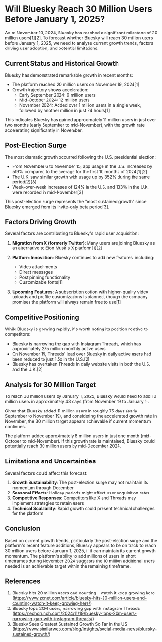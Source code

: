 # Will Bluesky Reach 30 Million Users Before January 1, 2025?

As of November 19, 2024, Bluesky has reached a significant milestone of 20 million users[1][2]. To forecast whether Bluesky will reach 30 million users before January 1, 2025, we need to analyze current growth trends, factors driving user adoption, and potential limitations.

## Current Status and Historical Growth

Bluesky has demonstrated remarkable growth in recent months:

- The platform reached 20 million users on November 19, 2024[1]
- Growth trajectory shows acceleration:
  - Early September 2024: 9 million users
  - Mid-October 2024: 12 million users
  - November 2024: Added over 1 million users in a single week, followed by another million in just 24 hours[1]

This indicates Bluesky has gained approximately 11 million users in just over two months (early September to mid-November), with the growth rate accelerating significantly in November.

## Post-Election Surge

The most dramatic growth occurred following the U.S. presidential election:

- From November 6 to November 15, app usage in the U.S. increased by 519% compared to the average for the first 10 months of 2024[1][2]
- The U.K. saw similar growth with usage up by 352% during the same period[2][3]
- Week-over-week increases of 124% in the U.S. and 133% in the U.K. were recorded in mid-November[3]

This post-election surge represents the "most sustained growth" since Bluesky emerged from its invite-only beta period[3].

## Factors Driving Growth

Several factors are contributing to Bluesky's rapid user acquisition:

1. **Migration from X (formerly Twitter)**: Many users are joining Bluesky as an alternative to Elon Musk's X platform[1][2]

2. **Platform Innovation**: Bluesky continues to add new features, including:
   - Video attachments
   - Direct messages
   - Post pinning functionality
   - Customizable fonts[1]

3. **Upcoming Features**: A subscription option with higher-quality video uploads and profile customizations is planned, though the company promises the platform will always remain free to use[1]

## Competitive Positioning

While Bluesky is growing rapidly, it's worth noting its position relative to competitors:

- Bluesky is narrowing the gap with Instagram Threads, which has approximately 275 million monthly active users
- On November 15, Threads' lead over Bluesky in daily active users had been reduced to just 1.5x in the U.S.[2]
- Bluesky has overtaken Threads in daily website visits in both the U.S. and the U.K.[2]

## Analysis for 30 Million Target

To reach 30 million users by January 1, 2025, Bluesky would need to add 10 million users in approximately 43 days (from November 19 to January 1).

Given that Bluesky added 11 million users in roughly 75 days (early September to November 19), and considering the accelerated growth rate in November, the 30 million target appears achievable if current momentum continues.

The platform added approximately 8 million users in just one month (mid-October to mid-November). If this growth rate is maintained, Bluesky could potentially reach 30 million users by mid-December 2024.

## Limitations and Uncertainties

Several factors could affect this forecast:

1. **Growth Sustainability**: The post-election surge may not maintain its momentum through December
2. **Seasonal Effects**: Holiday periods might affect user acquisition rates
3. **Competitive Responses**: Competitors like X and Threads may implement strategies to retain users
4. **Technical Scalability**: Rapid growth could present technical challenges for the platform

## Conclusion

Based on current growth trends, particularly the post-election surge and the platform's recent feature additions, Bluesky appears to be on track to reach 30 million users before January 1, 2025, if it can maintain its current growth momentum. The platform's ability to add millions of users in short timeframes during November 2024 suggests the 10 million additional users needed is an achievable target within the remaining timeframe.

## References

1. Bluesky hits 20 million users and counting - watch it keep growing here (https://www.zdnet.com/article/bluesky-hits-20-million-users-and-counting-watch-it-keep-growing-here/)
2. Bluesky tops 20M users, narrowing gap with Instagram Threads (https://techcrunch.com/2024/11/19/bluesky-tops-20m-users-narrowing-gap-with-instagram-threads/)
3. Bluesky Sees Greatest Sustained Growth So Far in the US (https://www.similarweb.com/blog/insights/social-media-news/bluesky-sustained-growth/)